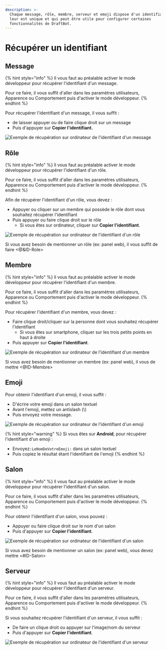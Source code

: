 ```yaml
---
description: >-
  Chaque message, rôle, membre, serveur et emoji dispose d'un identifiant qui
  leur est unique et qui peut être utile pour configurer certaines
  fonctionnalités de DraftBot.
---
```


# Récupérer un identifiant

## Message <a id="message"></a>

{% hint style="info" %}
Il vous faut au préalable activer le mode développeur pour récupérer l'identifiant d'un message.  
  
Pour ce faire, il vous suffit d'aller dans les paramètres utilisateurs, Apparence ou Comportement puis d'activer le mode développeur.
{% endhint %}

Pour récupérer l'identifiant d'un message, il vous suffit : 

* de laisser appuyer ou de faire clique droit sur un message
* Puis d'appuyer sur **Copier l'identifiant.**

![Exemple de r&#xE9;cup&#xE9;ration sur ordinateur de l&apos;identifiant d&apos;un message](../.gitbook/assets/xvevycnhr2.gif)

## Rôle

{% hint style="info" %}
ll vous faut au préalable activer le mode développeur pour récupérer l'identifiant d'un rôle.  
  
Pour ce faire, il vous suffit d'aller dans les paramètres utilisateurs, Apparence ou Comportement puis d'activer le mode développeur.
{% endhint %}

Afin de récupérer l'identifiant d'un rôle, vous devez :

* Appuyer ou cliquer sur un membre qui possède le rôle dont vous souhaitez récupérer l'identifiant
* Puis appuyer ou faire clique droit sur le rôle
  * Si vous êtes sur ordinateur, cliquer sur **Copier l'identifiant**.

![Exemple de r&#xE9;cup&#xE9;ration sur ordinateur de l&apos;identifiant d&apos;un r&#xF4;le](../.gitbook/assets/rnyfjyyjqw.gif)

Si vous avez besoin de mentionner un rôle \(ex: panel web\), il vous suffit de faire &lt;@&ID-Role&gt;

## Membre

{% hint style="info" %}
ll vous faut au préalable activer le mode développeur pour récupérer l'identifiant d'un membre.  
  
Pour ce faire, il vous suffit d'aller dans les paramètres utilisateurs, Apparence ou Comportement puis d'activer le mode développeur.
{% endhint %}

Pour récupérer l'identifiant d'un membre, vous devez :

* Faire clique droit/cliquer sur la personne dont vous souhaitez récupérer l'identifiant
  * Si vous êtes sur smartphone, cliquer sur les trois petits points en haut à droite
* Puis appuyer sur **Copier l'identifiant**.

![Exemple de r&#xE9;cup&#xE9;ration sur ordinateur de l&apos;identifiant d&apos;un membre](../.gitbook/assets/t7pza714ce.gif)

Si vous avez besoin de mentionner un membre \(ex: panel web\), il vous de mettre &lt;@ID-Membre&gt;

## Emoji

Pour obtenir l'identifiant d'un emoji, il vous suffit : 

* D'écrire votre emoji dans un salon textuel
* Avant l'emoji, mettez un antislash \(\\)
* Puis envoyez votre message.

![Exemple de r&#xE9;cup&#xE9;ration sur ordinateur de l&apos;identifiant d&apos;un emoji](../.gitbook/assets/w08iemnopq.gif)

{% hint style="warning" %}
Si vous êtes sur **Android**, pour récupérer l'identifiant d'un emoji : 

* Envoyez```:LeNomDeVotreEmoji:``` dans un salon textuel
* Puis copiez le résultat étant l'identifiant de l'emoji
{% endhint %}

## Salon

{% hint style="info" %}
ll vous faut au préalable activer le mode développeur pour récupérer l'identifiant d'un salon.  
  
Pour ce faire, il vous suffit d'aller dans les paramètres utilisateurs, Apparence ou Comportement puis d'activer le mode développeur.
{% endhint %}

Pour obtenir l'identifiant d'un salon, vous pouvez : 

* Appuyer ou faire clique droit sur le nom d'un salon
* Puis d'appuyer sur **Copier l'identifiant**.

![Exemple de r&#xE9;cup&#xE9;ration sur ordinateur de l&apos;identifiant d&apos;un salon](../.gitbook/assets/dvevuepeid.gif)

Si vous avez besoin de mentionner un salon \(ex: panel web\), vous devez mettre &lt;\#ID-Salon&gt;

## Serveur

{% hint style="info" %}
ll vous faut au préalable activer le mode développeur pour récupérer l'identifiant d'un serveur.  
  
Pour ce faire, il vous suffit d'aller dans les paramètres utilisateurs, Apparence ou Comportement puis d'activer le mode développeur.
{% endhint %}

Si vous souhaitez récupérer l'identifiant d'un serveur, il vous suffit :

* De faire un clique droit ou appuyer sur l'image/nom du serveur
* Puis d'appuyer sur **Copier l'identifiant**.

![Exemple de r&#xE9;cup&#xE9;ration sur ordinateur de l&apos;identifiant d&apos;un serveur](../.gitbook/assets/qxtda18qko%20%281%29.gif)



